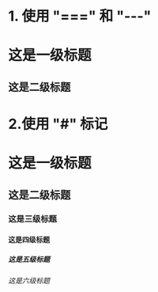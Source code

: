 # 1. 使用 "===" 和 "---"

这是一级标题
===
这是二级标题
---

# 2.使用 "#" 标记

# 这是一级标题
## 这是二级标题
### 这是三级标题
#### 这是四级标题
##### 这是五级标题
###### 这是六级标题